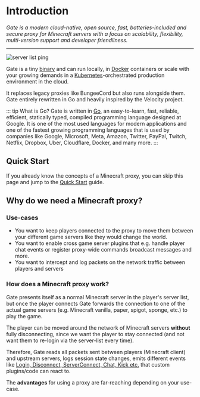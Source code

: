 # Introduction

_Gate is a modern cloud-native, open source, fast, batteries-included and secure proxy for Minecraft servers
with a focus on scalability, flexibility, multi-version support and developer friendliness._

---

![server list ping](/images/server-list.png)


Gate is a tiny [binary](install/binaries) and can run locally, in [Docker](install/docker) containers or
scale with your growing demands in a [Kubernetes](install/kubernetes)-orchestrated
production environment in the cloud.

It replaces legacy proxies like BungeeCord but also runs alongside them.
Gate entirely rewritten in Go and heavily inspired by the Velocity project.

::: tip What is Go?
Gate is written in [Go](https://go.dev/),
an easy-to-learn, fast, reliable, efficient, statically typed, compiled programming language designed at Google.
It is one of the most used languages for modern applications and one of the fastest growing programming languages
that is used by companies like Google, Microsoft, Meta, Amazon, Twitter, PayPal, Twitch, Netflix, Dropbox, Uber, Cloudflare, Docker, and many more.
:::

## Quick Start

If you already know the concepts of a Minecraft proxy,
you can skip this page and jump to the [Quick Start](quick-start) guide.

## Why do we need a Minecraft proxy?

### Use-cases

* You want to keep players connected to the proxy to move them between your different game servers like they would change the world.
* You want to enable cross game server plugins that e.g. handle player chat events or register proxy-wide commands
  broadcast messages and more.
* You want to intercept and log packets on the network traffic between players and servers

### How does a Minecraft proxy work?

Gate presents itself as a normal Minecraft server in the player's server list,
but once the player connects Gate forwards the connection to one of the actual
game servers (e.g. Minecraft vanilla, paper, spigot, sponge, etc.) to play the game.

The player can be moved around the network of Minecraft servers **without**
fully disconnecting, since we want the player to stay connected (and not want
them to re-login via the server-list every time).

Therefore, Gate reads all packets sent between players (Minecraft client) and
upstream servers, logs session state changes, emits different events like
[Login, Disconnect, ServerConnect, Chat, Kick etc.](https://github.com/minekube/gate/blob/master/pkg/edition/java/proxy/events.go)
that custom plugins/code can react to.

The **advantages** for using a proxy are far-reaching depending on your use-case.
